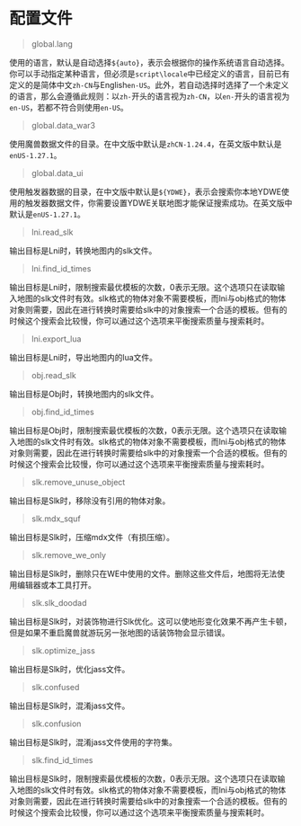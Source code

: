 # 配置文件

> global.lang

使用的语言，默认是自动选择`${auto}`，表示会根据你的操作系统语言自动选择。你可以手动指定某种语言，但必须是`script\locale`中已经定义的语言，目前已有定义的是简体中文`zh-CN`与English`en-US`。此外，若自动选择时选择了一个未定义的语言，那么会遵循此规则：以`zh-`开头的语言视为`zh-CN`，以`en-`开头的语言视为`en-US`，若都不符合则使用`en-US`。

> global.data_war3

使用魔兽数据文件的目录。在中文版中默认是`zhCN-1.24.4`，在英文版中默认是`enUS-1.27.1`。

> global.data_ui

使用触发器数据的目录，在中文版中默认是`${YDWE}`，表示会搜索你本地YDWE使用的触发器数据文件，你需要设置YDWE关联地图才能保证搜索成功。在英文版中默认是`enUS-1.27.1`。

> lni.read_slk

输出目标是Lni时，转换地图内的slk文件。

> lni.find_id_times

输出目标是Lni时，限制搜索最优模板的次数，0表示无限。这个选项只在读取输入地图的slk文件时有效。slk格式的物体对象不需要模板，而lni与obj格式的物体对象则需要，因此在进行转换时需要给slk中的对象搜索一个合适的模板。但有的时候这个搜索会比较慢，你可以通过这个选项来平衡搜索质量与搜索耗时。

> lni.export_lua

输出目标是Lni时，导出地图内的lua文件。

> obj.read_slk

输出目标是Obj时，转换地图内的slk文件。

> obj.find_id_times

输出目标是Obj时，限制搜索最优模板的次数，0表示无限。这个选项只在读取输入地图的slk文件时有效。slk格式的物体对象不需要模板，而lni与obj格式的物体对象则需要，因此在进行转换时需要给slk中的对象搜索一个合适的模板。但有的时候这个搜索会比较慢，你可以通过这个选项来平衡搜索质量与搜索耗时。

> slk.remove_unuse_object

输出目标是Slk时，移除没有引用的物体对象。

> slk.mdx_squf

输出目标是Slk时，压缩mdx文件（有损压缩）。

> slk.remove_we_only

输出目标是Slk时，删除只在WE中使用的文件。删除这些文件后，地图将无法使用编辑器或本工具打开。

> slk.slk_doodad

输出目标是Slk时，对装饰物进行Slk优化。这可以使地形变化效果不再产生卡顿，但是如果不重启魔兽就游玩另一张地图的话装饰物会显示错误。

> slk.optimize_jass

输出目标是Slk时，优化jass文件。

> slk.confused

输出目标是Slk时，混淆jass文件。

> slk.confusion

输出目标是Slk时，混淆jass文件使用的字符集。

> slk.find_id_times

输出目标是Slk时，限制搜索最优模板的次数，0表示无限。这个选项只在读取输入地图的slk文件时有效。slk格式的物体对象不需要模板，而lni与obj格式的物体对象则需要，因此在进行转换时需要给slk中的对象搜索一个合适的模板。但有的时候这个搜索会比较慢，你可以通过这个选项来平衡搜索质量与搜索耗时。
